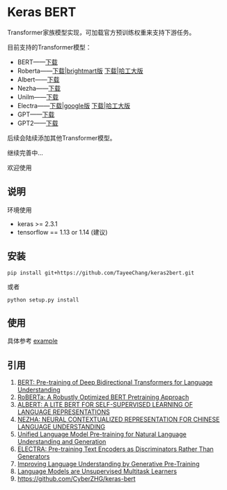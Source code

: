 # Keras BERT

Transformer家族模型实现，可加载官方预训练权重来支持下游任务。

目前支持的Transformer模型：   
- BERT——[下载](https://github.com/google-research/bert)  
- Roberta——[下载|brightmart版](https://github.com/brightmart/roberta_zh) [下载|哈工大版](https://github.com/ymcui/Chinese-BERT-wwm)
- Albert——[下载](https://github.com/brightmart/albert_zh)  
- Nezha——[下载](https://github.com/huawei-noah/Pretrained-Language-Model/tree/master/NEZHA-TensorFlow)   
- Unilm——[下载](https://github.com/google-research/bert)  
- Electra——[下载|google版](https://github.com/google-research/electra) [下载|哈工大版](https://github.com/ymcui/Chinese-ELECTRA)
- GPT——[下载](https://github.com/bojone/CDial-GPT-tf)
- GPT2——[下载](https://github.com/imcaspar/gpt2-ml)

后续会陆续添加其他Transformer模型。

继续完善中...

欢迎使用

## 说明

   环境使用  
   - keras >= 2.3.1  
   - tensorflow == 1.13 or 1.14 (建议)
   
## 安装
```shell   
pip install git+https://github.com/TayeeChang/keras2bert.git
```
或者
```shell
python setup.py install
```

## 使用
 
 具体参考 [example](https://github.com/TayeeChang/keras2bert/tree/master/example)
 
## 引用
1. <a href="https://arxiv.org/pdf/1810.04805.pdf&usg=ALkJrhhzxlCL6yTht2BRmH9atgvKFxHsxQ">BERT: Pre-training of Deep Bidirectional Transformers for Language Understanding</a>
2. <a href="https://arxiv.org/pdf/1907.11692.pdf%5C">RoBERTa: A Robustly Optimized BERT Pretraining Approach</a>
3. <a href="https://arxiv.org/pdf/1909.11942.pdf?ref=https://githubhelp.com">ALBERT: A LITE BERT FOR SELF-SUPERVISED LEARNING OF LANGUAGE REPRESENTATIONS</a>
4. <a href="https://arxiv.org/pdf/1909.00204.pdf">NEZHA: NEURAL CONTEXTUALIZED REPRESENTATION FOR CHINESE LANGUAGE UNDERSTANDING</a>
5. <a href="https://arxiv.org/abs/1905.03197">Unified Language Model Pre-training for Natural Language Understanding and Generation</a>
6. <a href="https://arxiv.org/abs/2003.10555">ELECTRA: Pre-training Text Encoders as Discriminators Rather Than Generators</a>
7. <a href="https://www.cs.ubc.ca/~amuham01/LING530/papers/radford2018improving.pdf">Improving Language Understanding by Generative Pre-Training</a>
8. <a href="http://www.persagen.com/files/misc/radford2019language.pdf">Language Models are Unsupervised Multitask Learners</a>
9. <a href="https://github.com/CyberZHG/keras-bert">https://github.com/CyberZHG/keras-bert</a>
